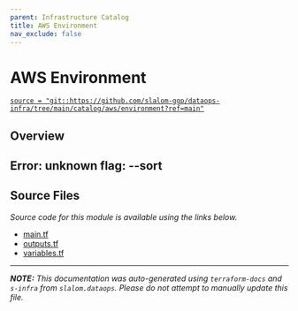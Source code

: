 ```yaml
---
parent: Infrastructure Catalog
title: AWS Environment
nav_exclude: false
---
```

# AWS Environment

[`source = "git::https://github.com/slalom-ggp/dataops-infra/tree/main/catalog/aws/environment?ref=main"`](https://github.com/slalom-ggp/dataops-infra/tree/main/catalog/aws/environment)

## Overview


Error: unknown flag: --sort
---------------------

## Source Files

_Source code for this module is available using the links below._

* [main.tf](https://github.com/slalom-ggp/dataops-infra/tree/main//catalog/aws/environment/main.tf)
* [outputs.tf](https://github.com/slalom-ggp/dataops-infra/tree/main//catalog/aws/environment/outputs.tf)
* [variables.tf](https://github.com/slalom-ggp/dataops-infra/tree/main//catalog/aws/environment/variables.tf)

---------------------

_**NOTE:** This documentation was auto-generated using
`terraform-docs` and `s-infra` from `slalom.dataops`.
Please do not attempt to manually update this file._
